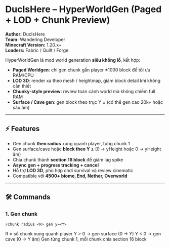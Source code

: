 # DucIsHere – HyperWorldGen (Paged + LOD + Chunk Preview)

**Author:** DucIsHere  
**Team:** Wandering Developer  
**Minecraft Version:** 1.20.x+  
**Loaders:** Fabric / Quilt / Forge  

HyperWorldGen là mod world generation **siêu khổng lồ**, kết hợp:  

- **Paged Worldgen**: chỉ gen chunk gần player ±1000 block để tối ưu RAM/CPU  
- **LOD 3D**: render xa theo mesh / heightmap, giảm block detail khi không cần thiết  
- **Chunky-style preview**: review toàn cảnh world mà không chiếm full RAM  
- **Surface / Cave gen**: gen block theo trục Y ± (có thể gen cao 20k+ hoặc sâu âm)  

---

## ⚡ Features

- Gen chunk **theo radius** xung quanh player, từng chunk 1  
- Gen surface/cave hoặc **block theo Y ±** (0 → yHeight hoặc 0 → yHeight âm)  
- Chia chunk thành **section 16 block** để giảm lag spike  
- **Async gen + progress tracking + cancel**  
- Hỗ trợ **LOD 3D**, phù hợp chơi survival và review cinematic  
- Compatible với **4500+ biome, End, Nether, Overworld**  

---

## 🛠 Commands

### 1. Gen chunk
```text
/chunk radius <R> gen y=<Y>
```
R = số chunk xung quanh player
Y > 0 → gen surface (0 → Y)
Y < 0 → gen cave (0 → Y âm)
Gen từng chunk 1, mỗi chunk chia section 16 block
